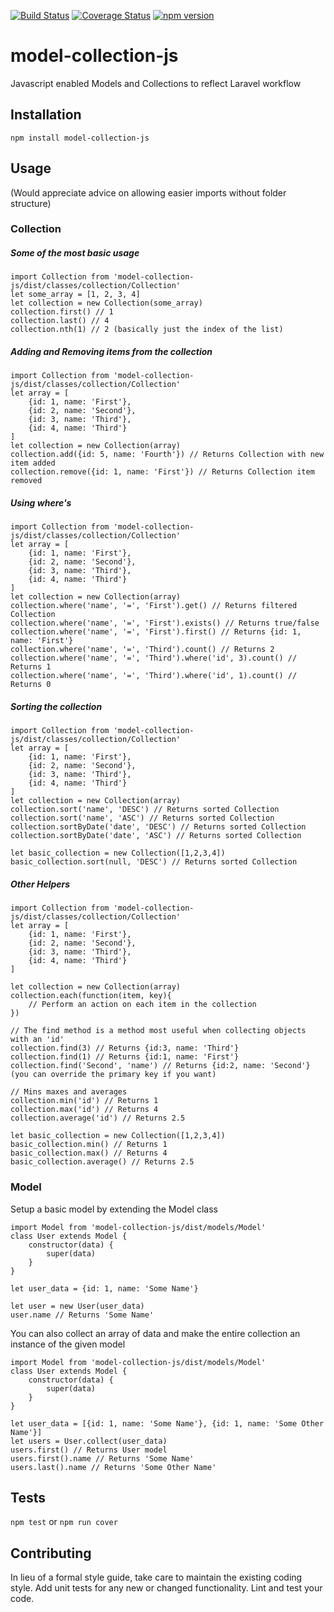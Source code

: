 [![Build Status](https://travis-ci.org/MyMediaMagnet/model-collection-js.svg?branch=master)](https://travis-ci.org/MyMediaMagnet/model-collection-js)
[![Coverage Status](https://coveralls.io/repos/github/MyMediaMagnet/model-collection-js/badge.svg?branch=master)](https://coveralls.io/github/MyMediaMagnet/model-collection-js?branch=master)
[![npm version](https://badge.fury.io/js/model-collection-js.svg)](https://badge.fury.io/js/model-collection-js)

# model-collection-js

Javascript enabled Models and Collections to reflect Laravel workflow


## Installation

`npm install model-collection-js`

## Usage
(Would appreciate advice on allowing easier imports without folder structure)

### Collection

##### Some of the most basic usage
```es6
import Collection from 'model-collection-js/dist/classes/collection/Collection'
let some_array = [1, 2, 3, 4]
let collection = new Collection(some_array)
collection.first() // 1
collection.last() // 4
collection.nth(1) // 2 (basically just the index of the list)
```
##### Adding and Removing items from the collection
```es6
import Collection from 'model-collection-js/dist/classes/collection/Collection'
let array = [
    {id: 1, name: 'First'}, 
    {id: 2, name: 'Second'}, 
    {id: 3, name: 'Third'}, 
    {id: 4, name: 'Third'}
]
let collection = new Collection(array)
collection.add({id: 5, name: 'Fourth'}) // Returns Collection with new item added
collection.remove({id: 1, name: 'First'}) // Returns Collection item removed
```
##### Using where's
```es6
import Collection from 'model-collection-js/dist/classes/collection/Collection'
let array = [
    {id: 1, name: 'First'}, 
    {id: 2, name: 'Second'}, 
    {id: 3, name: 'Third'}, 
    {id: 4, name: 'Third'}
]
let collection = new Collection(array)
collection.where('name', '=', 'First').get() // Returns filtered Collection
collection.where('name', '=', 'First').exists() // Returns true/false
collection.where('name', '=', 'First').first() // Returns {id: 1, name: 'First'}
collection.where('name', '=', 'Third').count() // Returns 2
collection.where('name', '=', 'Third').where('id', 3).count() // Returns 1
collection.where('name', '=', 'Third').where('id', 1).count() // Returns 0
```
##### Sorting the collection
```es6
import Collection from 'model-collection-js/dist/classes/collection/Collection'
let array = [
    {id: 1, name: 'First'}, 
    {id: 2, name: 'Second'}, 
    {id: 3, name: 'Third'}, 
    {id: 4, name: 'Third'}
]
let collection = new Collection(array)
collection.sort('name', 'DESC') // Returns sorted Collection
collection.sort('name', 'ASC') // Returns sorted Collection
collection.sortByDate('date', 'DESC') // Returns sorted Collection
collection.sortByDate('date', 'ASC') // Returns sorted Collection

let basic_collection = new Collection([1,2,3,4])
basic_collection.sort(null, 'DESC') // Returns sorted Collection
```
##### Other Helpers
```es6
import Collection from 'model-collection-js/dist/classes/collection/Collection'
let array = [
    {id: 1, name: 'First'}, 
    {id: 2, name: 'Second'}, 
    {id: 3, name: 'Third'}, 
    {id: 4, name: 'Third'}
]

let collection = new Collection(array)
collection.each(function(item, key){
    // Perform an action on each item in the collection
})

// The find method is a method most useful when collecting objects with an 'id'
collection.find(3) // Returns {id:3, name: 'Third'}
collection.find(1) // Returns {id:1, name: 'First'}
collection.find('Second', 'name') // Returns {id:2, name: 'Second'} (you can override the primary key if you want)

// Mins maxes and averages
collection.min('id') // Returns 1
collection.max('id') // Returns 4
collection.average('id') // Returns 2.5

let basic_collection = new Collection([1,2,3,4])
basic_collection.min() // Returns 1
basic_collection.max() // Returns 4
basic_collection.average() // Returns 2.5
```
### Model
Setup a basic model by extending the Model class
```es6
import Model from 'model-collection-js/dist/models/Model'
class User extends Model {
    constructor(data) {
        super(data)
    }
}

let user_data = {id: 1, name: 'Some Name'}

let user = new User(user_data)
user.name // Returns 'Some Name'
```
You can also collect an array of data and make the entire collection an instance of the given model
```es6
import Model from 'model-collection-js/dist/models/Model'
class User extends Model {
    constructor(data) {
        super(data)
    }
}

let user_data = [{id: 1, name: 'Some Name'}, {id: 1, name: 'Some Other Name'}]
let users = User.collect(user_data)
users.first() // Returns User model
users.first().name // Returns 'Some Name'
users.last().name // Returns 'Some Other Name'
```

## Tests

`npm test` or `npm run cover`

## Contributing

In lieu of a formal style guide, take care to maintain the existing coding style. Add unit tests for any new or changed functionality. Lint and test your code.